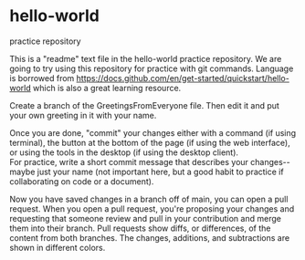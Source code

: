 # hello-world
practice repository

This is a "readme" text file in the hello-world practice repository.
We are going to try using this repository for practice with git commands.
Language is borrowed from 
https://docs.github.com/en/get-started/quickstart/hello-world
which is also a great learning resource.

Create a branch of the GreetingsFromEveryone file.  Then edit it and put your own greeting in it with your name.

Once you are done, "commit" your changes either with a command (if using terminal), 
the button at the bottom of the page (if using the web interface), or using
the tools in the desktop (if using the desktop client).  
For practice, write a short commit message that describes your changes-- maybe just
your name (not important here, but a good habit to practice if collaborating on code or a document).

Now you have saved changes in a branch off of main, you can open a pull request.
When you open a pull request, you're proposing your changes and requesting that someone review and pull in your contribution and merge them into their branch. Pull requests show diffs, or differences, of the content from both branches. The changes, additions, and subtractions are shown in different colors.

